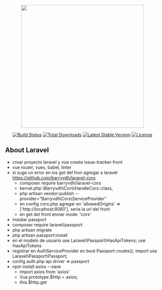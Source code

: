 <p align="center"><img src="https://res.cloudinary.com/dtfbvvkyp/image/upload/v1566331377/laravel-logolockup-cmyk-red.svg" width="400"></p>

<p align="center">
<a href="https://travis-ci.org/laravel/framework"><img src="https://travis-ci.org/laravel/framework.svg" alt="Build Status"></a>
<a href="https://packagist.org/packages/laravel/framework"><img src="https://poser.pugx.org/laravel/framework/d/total.svg" alt="Total Downloads"></a>
<a href="https://packagist.org/packages/laravel/framework"><img src="https://poser.pugx.org/laravel/framework/v/stable.svg" alt="Latest Stable Version"></a>
<a href="https://packagist.org/packages/laravel/framework"><img src="https://poser.pugx.org/laravel/framework/license.svg" alt="License"></a>
</p>

## About Laravel



* crear proyecto laravel y vue create issue-tracker-front
* vue router, vuex, babel, linter
* si suge un error en los get del fron agregar a laravel 
    https://github.com/barryvdh/laravel-cors
    * composer require barryvdh/laravel-cors
    * kernel.php \Barryvdh\Cors\HandleCors::class,
    *   php artisan vendor:publish --provider="Barryvdh\Cors\ServiceProvider"
    * en config cors.php agregar en 'allowedOrigins' => ['http://localhost:8080'], seria la url del front
    * en get del front enviar mode: 'cors'
* instalar passport
* composer require laravel/passport
* php artisan migrate
* php artisan passport:install
* en el modelo de usuario use Laravel\Passport\HasApiTokens; use HasApiTokens
* registrar en AuthServiceProvider en boot Passport::routes(); import use Laravel\Passport\Passport;
* config auth.php api driver => passport
* npm install axios --save
    * import axios from 'axios'
    * Vue.prototype.$http = axios;
    * this.$http.get


